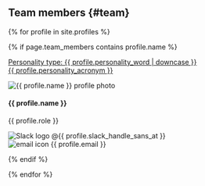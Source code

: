 ## Team members {#team}

<div class="overflowautodiv">

{% for profile in site.profiles %}

{% if page.team_members contains profile.name %}

<div class="profilegroup">
	<div class="personalitybg"></div>
	<p class="personalitytext">
		<a href="https://www.16personalities.com/{{ profile.personality_acronym | downcase }}-personality" target="_blank">Personality type: 
			<span class="personalityname">{{ profile.personality_word | downcase }}</span><br />
			<span class="acronym">{{ profile.personality_acronym }}</span>
		</a>
	</p>
	<img src="../../profiles/profile-images/{{ profile.image_file_name }}" class="profilepic" alt="{{ profile.name }} profile photo">
	<h4 class="name">{{ profile.name }}</h4>
	<p class="role">{{ profile.role }}</p>
	<img src="{{ page.css }}images/slacklogo.png" class="slacklogo" alt="Slack logo">
	<span class="slackhandle">@{{ profile.slack_handle_sans_at }}</span>
	<div class="email">
		<img src="{{ page.css }}images/emailicon.png" class="emailicon" alt="email icon">
		<span class="emailaddress">{{ profile.email }}</span>
	</div>
</div>

{% endif %}

{% endfor %}

</div>
